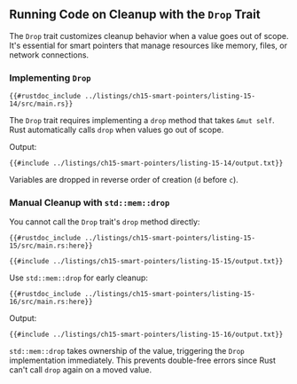 ## Running Code on Cleanup with the `Drop` Trait

The `Drop` trait customizes cleanup behavior when a value goes out of scope. It's essential for smart pointers that manage resources like memory, files, or network connections.

### Implementing `Drop`

```rust,editable
{{#rustdoc_include ../listings/ch15-smart-pointers/listing-15-14/src/main.rs}}
```

The `Drop` trait requires implementing a `drop` method that takes `&mut self`. Rust automatically calls `drop` when values go out of scope.

Output:
```console
{{#include ../listings/ch15-smart-pointers/listing-15-14/output.txt}}
```

Variables are dropped in reverse order of creation (`d` before `c`).

### Manual Cleanup with `std::mem::drop`

You cannot call the `Drop` trait's `drop` method directly:

```rust,editable,ignore,does_not_compile
{{#rustdoc_include ../listings/ch15-smart-pointers/listing-15-15/src/main.rs:here}}
```

```console
{{#include ../listings/ch15-smart-pointers/listing-15-15/output.txt}}
```

Use `std::mem::drop` for early cleanup:

```rust,editable
{{#rustdoc_include ../listings/ch15-smart-pointers/listing-15-16/src/main.rs:here}}
```

Output:
```console
{{#include ../listings/ch15-smart-pointers/listing-15-16/output.txt}}
```

`std::mem::drop` takes ownership of the value, triggering the `Drop` implementation immediately. This prevents double-free errors since Rust can't call `drop` again on a moved value.
